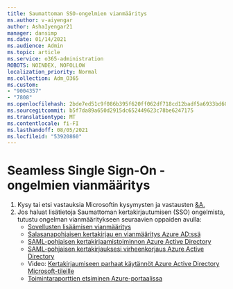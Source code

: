 ```yaml
---
title: Saumattoman SSO-ongelmien vianmääritys
ms.author: v-aiyengar
author: AshaIyengar21
manager: dansimp
ms.date: 01/14/2021
ms.audience: Admin
ms.topic: article
ms.service: o365-administration
ROBOTS: NOINDEX, NOFOLLOW
localization_priority: Normal
ms.collection: Adm_O365
ms.custom:
- "9004357"
- "7808"
ms.openlocfilehash: 2bde7ed51c9f086b395f620ff062df718cd12badf5a6933bd60ca0f81d6501eb
ms.sourcegitcommit: b5f7da89a650d2915dc652449623c78be6247175
ms.translationtype: MT
ms.contentlocale: fi-FI
ms.lasthandoff: 08/05/2021
ms.locfileid: "53920860"
---
```

# <a name="troubleshooting-seamless-single-sign-on-issues"></a>Seamless Single Sign-On -ongelmien vianmääritys

1. Kysy tai etsi vastauksia Microsoftin kysymysten ja vastausten [&A.](https://docs.microsoft.com/azure/active-directory/reports-monitoring/howto-find-activity-reports#troubleshoot-issues-with-activity-reports)
1. Jos haluat lisätietoja Saumattoman kertakirjautumisen (SSO) ongelmista, tutustu ongelman vianmääritykseen seuraavien oppaiden avulla:
    - [Sovellusten lisäämisen vianmääritys](https://docs.microsoft.com/azure/active-directory/manage-apps/troubleshoot-adding-apps) 
    - [Salasanapohjaisen kertakirjau en vianmääritys Azure AD:ssä](https://docs.microsoft.com/azure/active-directory/manage-apps/troubleshoot-password-based-sso) 
    - [SAML-pohjaisen kertakirjaamistoiminnon Azure Active Directory](https://docs.microsoft.com/azure/active-directory/manage-apps/troubleshoot-saml-based-sso) 
    - [SAML-pohjaisen kertakirjauksesi virheenkorjaus Azure Active Directory](https://docs.microsoft.com/azure/active-directory/manage-apps/debug-saml-sso-issues) 
    - Video: [Kertakirjaumiseen parhaat käytännöt Azure Active Directory Microsoft-tileille](https://azure.microsoft.com/resources/videos/ignite-2018-single-sign-on-best-practices-for-azure-active-directory-and-microsoft-accounts/) 
    - [Toimintaraporttien etsiminen Azure-portaalissa](https://docs.microsoft.com/azure/active-directory/reports-monitoring/howto-find-activity-reports#troubleshoot-issues-with-activity-reports)